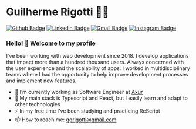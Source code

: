 # Guilherme Rigotti :man_technologist:

[![Github Badge](https://img.shields.io/badge/-Github-000?style=flat-square&logo=Github&logoColor=white&link=https://github.com/lucasgdb)](https://github.com/RigottiG)
[![Linkedin Badge](https://img.shields.io/badge/-LinkedIn-blue?style=flat-square&logo=Linkedin&logoColor=white&link=https://www.linkedin.com/in/rebeccamanzi/)](https://www.linkedin.com/in/RigottiG/)
[![Gmail Badge](https://img.shields.io/badge/-Gmail-c14438?style=flat-square&logo=Gmail&logoColor=white&link=mailto:rebeccamanzi@gmail.com)](mailto:ggrigotti@gmail.com)
[![Instagram Badge](https://img.shields.io/badge/-Instagram-C13584?style=flat-square&labelColor=C13584&logo=instagram&logoColor=white&link=https://www.instagram.com/codepwr/)](https://www.instagram.com/RigottiG/)

### Hello! 👋 Welcome to my profile

I've been working with web development since 2018. I develop applications that impact more than a hundred thousand users. Always concerned with the user experience and the scalability of apps. I worked in multidisciplinary teams where I had the opportunity to help improve development processes and implement new features.

- 🔭 I’m currently working as Software Engineer at [Axur](https://www.axur.com)
- 🚀 My main stack is Typescript and React, but I easily learn and adapt to other technologies
- ⚡ In my free time I've been studying and practicing ReScript
- 📫 How to reach me: ggrigotti@gmail.com
